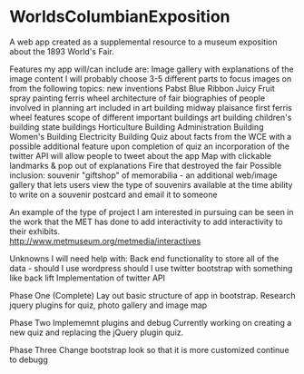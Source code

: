 WorldsColumbianExposition
=========================

A web app created as a supplemental resource to a museum exposition about the 1893 World's Fair.

Features my app will/can include are:
Image gallery with explanations of the image content 
I will probably choose 3-5 different parts to focus images on from the following topics:
  new inventions
      Pabst Blue Ribbon
      Juicy Fruit
      spray painting
      ferris wheel
      architecture of fair
      biographies of people involved in planning
      art included in art building
      midway plaisance
      first ferris wheel features
      scope of different important buildings
        art building
        children's building
        state buildings
        Horticulture Building
        Administration Building
        Women's Building
        Electricity Building
  Quiz about facts from the WCE with a possible additional feature
      upon completion of quiz an incorporation of the twitter API will allow people to tweet about the app 
  Map with clickable landmarks & pop out of explanations 
  Fire that destroyed the fair
  Possible inclusion:
      souvenir "giftshop" of memorabilia - an additional web/image gallery that lets users view the type of souvenirs available at the time 
      ability to write on a souvenir postcard and email it to someone

An example of the type of project I am interested in pursuing can be seen in the work that the MET has done to add interactivity to add interactivity to their exhibits.  
http://www.metmuseum.org/metmedia/interactives

Unknowns I will need help with: 
Back end functionality to store all of the data - 
should I use wordpress 
should I use twitter bootstrap with something like back lift
Implementation of twitter API



Phase One (Complete)
Lay out basic structure of app in bootstrap.
Research jquery plugins for quiz, photo gallery and image map

Phase Two 
Implememnt plugins and debug
Currently working on creating a new quiz and replacing the jQuery plugin quiz.

Phase Three 
Change bootstrap look so that it is more customized
continue to debugg

